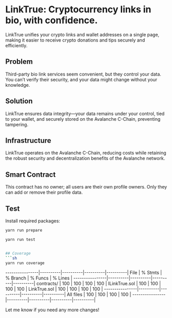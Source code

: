 # LinkTrue: Cryptocurrency links in bio, with confidence.

LinkTrue unifies your crypto links and wallet addresses on a single page, making it easier to receive crypto donations and tips securely and efficiently.

## Problem

Third-party bio link services seem convenient, but they control your data. You can’t verify their security, and your data might change without your knowledge.

## Solution

LinkTrue ensures data integrity—your data remains under your control, tied to your wallet, and securely stored on the Avalanche C-Chain, preventing tampering.

## Infrastructure

LinkTrue operates on the Avalanche C-Chain, reducing costs while retaining the robust security and decentralization benefits of the Avalanche network.

## Smart Contract

This contract has no owner; all users are their own profile owners. Only they can add or remove their profile data.

## Test

Install required packages:
```sh
yarn run prepare

yarn run test


## Coverage
```sh
yarn run coverage
```
----------------|----------|----------|----------|----------|
File            |  % Stmts | % Branch |  % Funcs |  % Lines |
----------------|----------|----------|----------|----------|
 contracts/     |      100 |      100 |      100 |      100 |
  ILinkTrue.sol |      100 |      100 |      100 |      100 |
  LinkTrue.sol  |      100 |      100 |      100 |      100 |
----------------|----------|----------|----------|----------|
All files       |      100 |      100 |      100 |      100 |
----------------|----------|----------|----------|----------|


Let me know if you need any more changes!